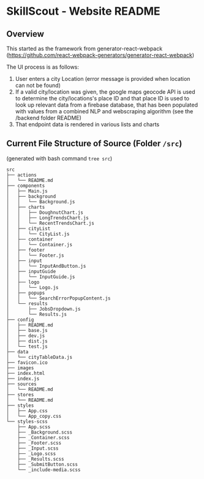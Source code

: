 # SkillScout - Website README #

## Overview ##

This started as the framework from generator-react-webpack (https://github.com/react-webpack-generators/generator-react-webpack)

The UI process is as follows:
1. User enters a city Location (error message is provided when location can not be found)
2. If a valid city/location was given, the google maps geocode API is used to determine the city/locations's place ID and that place ID is used to look up relevant data from a firebase database, that has been populated with values from a combined NLP and webscraping algorithm (see the /backend folder README)
3. That endpoint data is rendered in various lists and charts

## Current File Structure of Source (Folder `/src`) ##

(generated with bash command `tree src`)

```
src
├── actions
│   └── README.md
├── components
│   ├── Main.js
│   ├── background
│   │   └── Background.js
│   ├── charts
│   │   ├── DoughnutChart.js
│   │   ├── LongTrendsChart.js
│   │   └── RecentTrendsChart.js
│   ├── cityList
│   │   └── CityList.js
│   ├── container
│   │   └── Container.js
│   ├── footer
│   │   └── Footer.js
│   ├── input
│   │   └── InputAndButton.js
│   ├── inputGuide
│   │   └── InputGuide.js
│   ├── logo
│   │   └── Logo.js
│   ├── popups
│   │   └── SearchErrorPopupContent.js
│   └── results
│       ├── JobsDropdown.js
│       └── Results.js
├── config
│   ├── README.md
│   ├── base.js
│   ├── dev.js
│   ├── dist.js
│   └── test.js
├── data
│   └── cityTableData.js
├── favicon.ico
├── images
├── index.html
├── index.js
├── sources
│   └── README.md
├── stores
│   └── README.md
├── styles
│   ├── App.css
│   └── App_copy.css
└── styles-scss
    ├── App.scss
    ├── _Background.scss
    ├── _Container.scss
    ├── _Footer.scss
    ├── _Input.scss
    ├── _Logo.scss
    ├── _Results.scss
    ├── _SubmitButton.scss
    └── _include-media.scss
```
